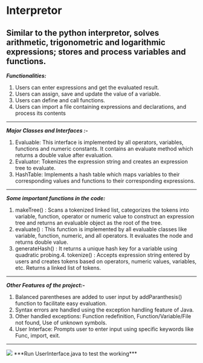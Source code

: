 # Interpretor
Similar to the python interpretor, solves
arithmetic, trigonometric and logarithmic expressions; stores
and process variables and functions.
---
***Functionalities:***
1. Users can enter expressions and get the evaluated result.
2. Users can assign, save and update the value of a variable.
3. Users can define and call functions.
4. Users can import a file containing expressions and
declarations, and process its contents
---
***Major Classes and Interfaces :-***
1. Evaluable: This interface is implemented by all operators,
variables, functions and numeric constants.
It contains an evaluate method which returns a double value
after evaluation.
2. Evaluator: Tokenizes the expression string and creates an
expression tree to evaluate.
3. HashTable: Implements a hash table which maps variables to
their corresponding values and functions to their corresponding
expressions.
---
***Some important functions in the code:***
1. makeTree() : Scans a tokenized linked list, categorizes the
tokens into variable, function, operator or numeric value to
construct an expression tree and returns an evaluable object as
the root of the tree.
2. evaluate() : This function is implemented by all evaluable
classes like variable, function, numeric, and all operators. It
evaluates the node and returns double value.
3. generateHash() : It returns a unique hash key for a variable
using quadratic probing.4. tokenize() : Accepts expression string entered by users and
creates tokens based on operators, numeric values, variables,
etc. Returns a linked list of tokens.
---
***Other Features of the project:-***
1. Balanced parentheses are added to user input by
addParanthesis() function to facilitate easy evaluation.
2. Syntax errors are handled using the exception handling
feature of Java.
3. Other handled exceptions: Function redefinition,
Function/Variable/File not found, Use of unknown symbols.
4. User Interface: Prompts user to enter input using specific
keywords like Func, import, exit.
----
<td><img src="https://github.com/samruddhideode/Interpretor/blob/main/pic.PNG" width=auto height=auto></td>
***Run UserInterface.java to test the working***
